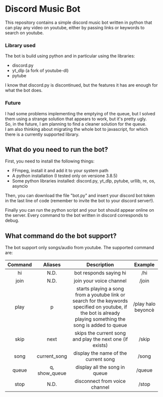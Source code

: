 # Discord Music Bot
This repository contains a simple discord music bot written in python that can play any video on youtube, either by passing links or keywords to search on youtube.    

### Library used
The bot is build using python and in particular using the libraries: 
- discord.py
- yt_dlp (a fork of youtube-dl)
- pytube 

I know that discord.py is discontinued, but the features it has are enough for what the bot does.  
### Future 
I had some problems implementing the emptying of the queue, but I solved them using a strange solution that appears to work, but it's pretty ugly.  
So, in the future, I am planning to find a cleaner solution for the queue.  
I am also thinking about migrating the whole bot to javascript, for which there is a currently supported library.

## What do you need to run the bot?
First, you need to install the following things:
- FFmpeg, install it and add it to your system path
- A python installation (I tested only on versione 3.8.5)
- Some python libraries installed: discord.py, yt_dlp, pytube, urllib, re, os, asyncio

Then, you can download the file "bot.py" and insert your discord bot token in the last line of code (remember to invite the bot to your discord server!).

Finally you can run the python script and your bot should appear online on the server. Every command to the bot written in discord corresponds to debug. 

## What command do the bot support?
The bot support only songs/audio from youtube. The supported command are:  

| Command       | Aliases           | Description                     | Example           |
| :----:        | :----:      	    | :----:                          | :----:   	  |
| hi            | N.D.              | bot responds saying hi          | /hi               |
| join          | N.D.              | join your voice channel         | /join             |
| play          | p                 | starts playing a song from a youtube link or search for the keywords specified on youtube, if the bot is already playing something the song is added to queue | /play halo beyoncè           |
| skip          | next              | skips the current song and play the next one (if exists) | /skip            |
| song          | current_song      | display the name of the current song | /song             |
| queue         | q, show_queue     | display all the song in queue        | /queue            |
| stop          | N.D.              | disconnect from voice channel        | /stop             |